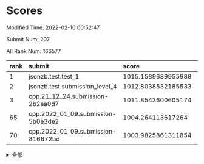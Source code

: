 # Scores

Modified Time: 2022-02-10 00:52:47

Submit Num: 207

All Rank Num: 166577

| rank |               submit               |       score        |       sigma        | pk_num |
| :--- | :--------------------------------- | :----------------- | :----------------- | :----- |
| 1    | jsonzb.test.test_1                 | 1015.1589689955988 | 0.8564482939512216 | 3223   |
| 2    | jsonzb.test.submission_level_4     | 1012.8038532185533 | 0.793226270733696  | 3218   |
| 3    | cpp.21_12_24.submission-2b2ea0d7   | 1011.8543600605174 | 0.782083189010327  | 3218   |
| 65   | cpp.2022_01_09.submission-5b0e3de2 | 1004.264113617264  | 0.7137240843742967 | 3214   |
| 70   | cpp.2022_01_09.submission-816672bd | 1003.9825861311854 | 0.7154215185380738 | 3219   |


<details>
<summary>全部</summary>

| rank |                 submit                 |       score        |       sigma        | pk_num |
| :--- | :------------------------------------- | :----------------- | :----------------- | :----- |
| 1    | jsonzb.test.test_1                     | 1015.1589689955988 | 0.8564482939512216 | 3223   |
| 2    | jsonzb.test.submission_level_4         | 1012.8038532185533 | 0.793226270733696  | 3218   |
| 3    | cpp.21_12_24.submission-2b2ea0d7       | 1011.8543600605174 | 0.782083189010327  | 3218   |
| 4    | gobigger.level_3.submission_level_3_46 | 1011.4043193740472 | 0.776913175598708  | 3218   |
| 5    | gobigger.level_3.submission_level_3_0  | 1011.3695277284331 | 0.77509624618708   | 3216   |
| 6    | gobigger.level_3.submission_level_3_19 | 1011.149613970891  | 0.8159121308963583 | 3220   |
| 7    | gobigger.level_3.submission_level_3_26 | 1010.9229969462549 | 0.7701608886444334 | 3223   |
| 8    | gobigger.level_3.submission_level_3_7  | 1010.890703073096  | 0.7924288913658672 | 3220   |
| 9    | gobigger.level_3.submission_level_3_36 | 1010.8461414577877 | 0.7684616712157041 | 3220   |
| 10   | gobigger.level_3.submission_level_3_31 | 1010.7924261106099 | 0.778666210685794  | 3218   |
| 11   | gobigger.level_3.submission_level_3_42 | 1010.7639420956307 | 0.7758992851469646 | 3218   |
| 12   | gobigger.level_3.submission_level_3_41 | 1010.7014880169789 | 0.7550894450352478 | 3217   |
| 13   | gobigger.level_3.submission_level_3_24 | 1010.6743262059869 | 0.7617153345733849 | 3217   |
| 14   | gobigger.level_3.submission_level_3_12 | 1010.6390101408599 | 0.755890151190838  | 3220   |
| 15   | gobigger.level_3.submission_level_3_30 | 1010.6299106115833 | 0.7622219571768876 | 3222   |
| 16   | gobigger.level_3.submission_level_3_32 | 1010.5302557697956 | 0.781986017040727  | 3223   |
| 17   | gobigger.level_3.submission_level_3_28 | 1010.4594344205585 | 0.7617259940531504 | 3219   |
| 18   | gobigger.level_3.submission_level_3_35 | 1010.4455227164893 | 0.7485053617631126 | 3220   |
| 19   | gobigger.level_3.submission_level_3_8  | 1010.4204200425553 | 0.7496899782609922 | 3215   |
| 20   | gobigger.level_3.submission_level_3_39 | 1010.3743774013793 | 0.775126221659066  | 3221   |
| 21   | gobigger.level_3.submission_level_3_10 | 1010.3394416529139 | 0.7731407027172537 | 3222   |
| 22   | gobigger.level_3.submission_level_3_43 | 1010.3064250111413 | 0.7639529603880385 | 3226   |
| 23   | gobigger.level_3.submission_level_3_22 | 1010.301245053594  | 0.7837866654120558 | 3221   |
| 24   | gobigger.level_3.submission_level_3_40 | 1010.2673743941372 | 0.7605984319357698 | 3221   |
| 25   | gobigger.level_3.submission_level_3_15 | 1010.2087918528126 | 0.7621767838785011 | 3218   |
| 26   | gobigger.level_3.submission_level_3_45 | 1010.1633246866169 | 0.7131089819773421 | 3218   |
| 27   | gobigger.level_3.submission_level_3_2  | 1010.1617412826743 | 0.7465253092283954 | 3215   |
| 28   | gobigger.level_3.submission_level_3_1  | 1010.1555490190441 | 0.7553247464170937 | 3223   |
| 29   | gobigger.level_3.submission_level_3_37 | 1010.1467891694359 | 0.7630152603493151 | 3220   |
| 30   | gobigger.level_3.submission_level_3_20 | 1010.0794128593159 | 0.7740264055383216 | 3219   |
| 31   | gobigger.level_3.submission_level_3_5  | 1010.0108612719113 | 0.7620224745101517 | 3218   |
| 32   | gobigger.level_3.submission_level_3_48 | 1009.998246600537  | 0.7605081978466874 | 3218   |
| 33   | gobigger.level_3.submission_level_3_34 | 1009.9712360433632 | 0.7663660739744227 | 3221   |
| 34   | gobigger.level_3.submission_level_3_33 | 1009.9389102676308 | 0.7458129190509023 | 3222   |
| 35   | gobigger.level_3.submission_level_3_29 | 1009.9211706034956 | 0.7696517665201607 | 3222   |
| 36   | gobigger.level_3.submission_level_3_17 | 1009.9109273997597 | 0.7620553727018138 | 3216   |
| 37   | gobigger.level_3.submission_level_3_11 | 1009.8466465961151 | 0.7566666678250535 | 3218   |
| 38   | gobigger.level_3.submission_level_3_16 | 1009.823790682716  | 0.7846004617330059 | 3213   |
| 39   | gobigger.level_3.submission_level_3_13 | 1009.7774146154603 | 0.7367761947966942 | 3217   |
| 40   | gobigger.level_3.submission_level_3_9  | 1009.7114866835946 | 0.7423361124366419 | 3221   |
| 41   | gobigger.level_3.submission_level_3_25 | 1009.6934574448229 | 0.7612463758425362 | 3214   |
| 42   | gobigger.level_3.submission_level_3_38 | 1009.5282887413935 | 0.7751598822828756 | 3216   |
| 43   | gobigger.level_3.submission_level_3_47 | 1009.4892707114046 | 0.7263339745403103 | 3216   |
| 44   | gobigger.level_3.submission_level_3_23 | 1009.4444501912737 | 0.7485005633207569 | 3219   |
| 45   | gobigger.level_3.submission_level_3_27 | 1009.3497585755322 | 0.7572343774068242 | 3217   |
| 46   | gobigger.level_3.submission_level_3_21 | 1009.3138337986371 | 0.7511870843099762 | 3216   |
| 47   | gobigger.level_3.submission_level_3_18 | 1009.0857243958628 | 0.7539339737427768 | 3219   |
| 48   | gobigger.level_3.submission_level_3_44 | 1009.0405782858098 | 0.7626050507081824 | 3216   |
| 49   | gobigger.level_3.submission_level_3_14 | 1009.032359936557  | 0.7612736116730223 | 3223   |
| 50   | gobigger.level_3.submission_level_3_6  | 1008.9466740591965 | 0.7532585650915284 | 3216   |
| 51   | gobigger.level_3.submission_level_3_49 | 1008.8280760565762 | 0.7504901689143693 | 3221   |
| 52   | gobigger.level_3.submission_level_3_3  | 1008.7775175178438 | 0.733525504525164  | 3216   |
| 53   | gobigger.level_3.submission_level_3_4  | 1008.6022320147221 | 0.7436135847799394 | 3220   |
| 54   | gobigger.level_1.submission_level_1_17 | 1005.3644852672414 | 0.7293081779892792 | 3224   |
| 55   | gobigger.level_1.submission_level_1_1  | 1005.1054170659303 | 0.7114696349818551 | 3216   |
| 56   | gobigger.level_1.submission_level_1_18 | 1004.6039859899768 | 0.7289957369377698 | 3218   |
| 57   | gobigger.level_1.submission_level_1_41 | 1004.600831905917  | 0.7144421965280938 | 3221   |
| 58   | gobigger.level_1.submission_level_1_48 | 1004.4897807811367 | 0.7215700586009713 | 3219   |
| 59   | gobigger.level_1.submission_level_1_19 | 1004.4820505313568 | 0.7216666411595676 | 3220   |
| 60   | gobigger.level_1.submission_level_1_38 | 1004.4303497821026 | 0.7161082379765525 | 3219   |
| 61   | gobigger.level_1.submission_level_1_26 | 1004.3143366204824 | 0.7123413402019436 | 3221   |
| 62   | gobigger.level_1.submission_level_1_33 | 1004.3106747890786 | 0.7199794522405967 | 3221   |
| 63   | gobigger.level_1.submission_level_1_8  | 1004.3094411444052 | 0.7179448721042385 | 3214   |
| 64   | gobigger.level_1.submission_level_1_31 | 1004.2902542767414 | 0.7267509704828562 | 3221   |
| 65   | cpp.2022_01_09.submission-5b0e3de2     | 1004.264113617264  | 0.7137240843742967 | 3214   |
| 66   | gobigger.level_1.submission_level_1_20 | 1004.1543647387584 | 0.7233370996692536 | 3220   |
| 67   | gobigger.level_1.submission_level_1_10 | 1004.1414419085368 | 0.7224291193539621 | 3220   |
| 68   | gobigger.level_1.submission_level_1_46 | 1004.0943040399496 | 0.7168874767943878 | 3224   |
| 69   | gobigger.level_1.submission_level_1_7  | 1004.0538229312241 | 0.7155850409528037 | 3220   |
| 70   | cpp.2022_01_09.submission-816672bd     | 1003.9825861311854 | 0.7154215185380738 | 3219   |
| 71   | gobigger.level_1.submission_level_1_49 | 1003.8795971907648 | 0.7178525629860677 | 3223   |
| 72   | gobigger.level_1.submission_level_1_28 | 1003.758499973207  | 0.7238444737466234 | 3220   |
| 73   | gobigger.level_1.submission_level_1_21 | 1003.6359072162893 | 0.7152458937702646 | 3224   |
| 74   | gobigger.level_1.submission_level_1_4  | 1003.5906627932964 | 0.7308700936980327 | 3216   |
| 75   | gobigger.level_1.submission_level_1_23 | 1003.577660458457  | 0.7151045528905258 | 3223   |
| 76   | gobigger.level_1.submission_level_1_39 | 1003.5426192285375 | 0.7267746423370361 | 3219   |
| 77   | gobigger.level_1.submission_level_1_2  | 1003.4626108641729 | 0.7143280937140372 | 3223   |
| 78   | gobigger.level_1.submission_level_1_29 | 1003.4316071404303 | 0.7222215650239944 | 3212   |
| 79   | gobigger.level_1.submission_level_1_34 | 1003.4160654464895 | 0.7131292576299085 | 3216   |
| 80   | gobigger.level_1.submission_level_1_12 | 1003.4081620895762 | 0.7232473169417312 | 3214   |
| 81   | gobigger.level_1.submission_level_1_6  | 1003.4074714610658 | 0.7255323296210424 | 3216   |
| 82   | gobigger.level_1.submission_level_1_36 | 1003.3968799909222 | 0.7169159235371443 | 3221   |
| 83   | gobigger.level_1.submission_level_1_43 | 1003.3262345187115 | 0.719328822797705  | 3219   |
| 84   | gobigger.level_1.submission_level_1_5  | 1003.0988671821258 | 0.7260974504112233 | 3214   |
| 85   | gobigger.level_1.submission_level_1_30 | 1003.0698572961023 | 0.7148565951360815 | 3221   |
| 86   | gobigger.level_1.submission_level_1_3  | 1003.067152601552  | 0.7167367091456331 | 3221   |
| 87   | gobigger.level_1.submission_level_1_24 | 1003.0515044817421 | 0.7181538846960257 | 3221   |
| 88   | gobigger.level_1.submission_level_1_13 | 1003.0443223138834 | 0.706913830072763  | 3224   |
| 89   | gobigger.level_1.submission_level_1_16 | 1002.8226818009473 | 0.7007907381471156 | 3219   |
| 90   | gobigger.level_1.submission_level_1_32 | 1002.7757237256237 | 0.7055856610288643 | 3217   |
| 91   | gobigger.level_1.submission_level_1_40 | 1002.7638239377119 | 0.7238828239696687 | 3217   |
| 92   | gobigger.level_1.submission_level_1_44 | 1002.7533212478438 | 0.7281912965533559 | 3222   |
| 93   | gobigger.level_1.submission_level_1_15 | 1002.7503268747882 | 0.7175161323064406 | 3217   |
| 94   | gobigger.level_1.submission_level_1_11 | 1002.677106320981  | 0.7149703080048248 | 3222   |
| 95   | gobigger.level_1.submission_level_1_0  | 1002.6152340211585 | 0.7152815024388113 | 3222   |
| 96   | gobigger.level_1.submission_level_1_14 | 1002.5292422137532 | 0.7132601808025376 | 3218   |
| 97   | gobigger.level_1.submission_level_1_37 | 1002.5005946790662 | 0.7055764715853645 | 3217   |
| 98   | gobigger.level_1.submission_level_1_35 | 1002.4250395794188 | 0.7229148317467449 | 3220   |
| 99   | gobigger.level_1.submission_level_1_45 | 1002.3101163774003 | 0.712748952631415  | 3220   |
| 100  | gobigger.level_1.submission_level_1_25 | 1002.2856850391388 | 0.7085140713975935 | 3219   |
| 101  | gobigger.level_1.submission_level_1_27 | 1001.9570495450799 | 0.7107709494912743 | 3218   |
| 102  | gobigger.level_1.submission_level_1_9  | 1001.859233352758  | 0.710044883896938  | 3225   |
| 103  | gobigger.level_1.submission_level_1_42 | 1001.7683868159342 | 0.7137214184453384 | 3220   |
| 104  | gobigger.level_1.submission_level_1_47 | 1001.4267428365528 | 0.7160905322140262 | 3218   |
| 105  | gobigger.level_1.submission_level_1_22 | 1001.2218443045946 | 0.7179051352334369 | 3221   |
| 106  | gobigger.random.submission_random_41   | 997.183825989793   | 0.7042435548470113 | 3219   |
| 107  | gobigger.random.submission_random_27   | 997.1691111897647  | 0.7116224767076027 | 3221   |
| 108  | gobigger.random.submission_random_31   | 996.9967747654906  | 0.7165279212667358 | 3216   |
| 109  | gobigger.random.submission_random_42   | 996.8023643102848  | 0.7029280027937566 | 3220   |
| 110  | gobigger.random.submission_random_11   | 996.8014747465816  | 0.7210005469227159 | 3213   |
| 111  | gobigger.random.submission_random_8    | 996.6575154838383  | 0.7170914839830755 | 3217   |
| 112  | gobigger.random.submission_random_29   | 996.6096293816902  | 0.7100211803297992 | 3215   |
| 113  | gobigger.random.submission_random_21   | 996.5441181910791  | 0.7125582747186917 | 3222   |
| 114  | gobigger.random.submission_random_16   | 996.5299185748858  | 0.7023220730487821 | 3217   |
| 115  | gobigger.random.submission_random_0    | 996.3104822208333  | 0.7217409073157449 | 3223   |
| 116  | gobigger.random.submission_random_5    | 996.2538674632085  | 0.7056233349687956 | 3222   |
| 117  | gobigger.random.submission_random_30   | 996.2339591177154  | 0.7083510008037913 | 3222   |
| 118  | gobigger.random.submission_random_43   | 996.1587140900751  | 0.7021189497618568 | 3224   |
| 119  | gobigger.random.submission_random_49   | 996.1478155546996  | 0.7224268668108748 | 3215   |
| 120  | gobigger.random.submission_random_14   | 996.0603045210784  | 0.707274965593954  | 3213   |
| 121  | gobigger.random.submission_random_24   | 996.0080222971837  | 0.7129772200591231 | 3216   |
| 122  | gobigger.random.submission_random_4    | 995.9716613023987  | 0.7061614545209008 | 3220   |
| 123  | gobigger.random.submission_random_39   | 995.9016599500208  | 0.7149987150879308 | 3217   |
| 124  | gobigger.random.submission_random_37   | 995.8401876671998  | 0.707363498194322  | 3219   |
| 125  | gobigger.random.submission_random_35   | 995.8180966098773  | 0.7235207429009428 | 3218   |
| 126  | gobigger.random.submission_random_7    | 995.7923409224121  | 0.7086439485937432 | 3214   |
| 127  | gobigger.random.submission_random_48   | 995.7823298689505  | 0.7129032465104644 | 3219   |
| 128  | gobigger.random.submission_random_12   | 995.7760651599784  | 0.7124321379200539 | 3217   |
| 129  | gobigger.random.submission_random_15   | 995.7423920406758  | 0.7064769995907983 | 3223   |
| 130  | gobigger.random.submission_random_38   | 995.7059630388949  | 0.7057068546952603 | 3215   |
| 131  | gobigger.random.submission_random_28   | 995.6635224274067  | 0.7229757722074471 | 3216   |
| 132  | gobigger.random.submission_random_1    | 995.6614646254618  | 0.7055341904513807 | 3214   |
| 133  | gobigger.random.submission_random_33   | 995.6425995052841  | 0.7116073406769866 | 3218   |
| 134  | gobigger.random.submission_random_13   | 995.6378131916792  | 0.7152412648124062 | 3216   |
| 135  | gobigger.random.submission_random_6    | 995.6116401823665  | 0.7344212838037221 | 3212   |
| 136  | gobigger.random.submission_random_46   | 995.5840833398826  | 0.7129042595396379 | 3222   |
| 137  | gobigger.random.submission_random_25   | 995.5515281507803  | 0.7152383908446521 | 3217   |
| 138  | gobigger.random.submission_random_32   | 995.5342003810931  | 0.7071591900224308 | 3222   |
| 139  | gobigger.random.submission_random_40   | 995.5167578284515  | 0.7355824645230141 | 3220   |
| 140  | gobigger.random.submission_random_26   | 995.4943363518348  | 0.7109816241818029 | 3223   |
| 141  | gobigger.random.submission_random_18   | 995.4118821767767  | 0.7057800477142809 | 3212   |
| 142  | gobigger.random.submission_random_36   | 995.4085910167371  | 0.7088861350318479 | 3219   |
| 143  | gobigger.random.submission_random_23   | 995.4083382306441  | 0.7171695320427921 | 3220   |
| 144  | gobigger.random.submission_random_34   | 995.4011055663123  | 0.7008307719100719 | 3215   |
| 145  | gobigger.random.submission_random_19   | 995.292346782705   | 0.7096047709625523 | 3222   |
| 146  | gobigger.random.submission_random_44   | 995.2906894936098  | 0.7137612330671308 | 3218   |
| 147  | gobigger.random.submission_random_47   | 995.2255313947309  | 0.7183912333509963 | 3218   |
| 148  | gobigger.random.submission_random_2    | 995.2156466017302  | 0.7088094862732772 | 3218   |
| 149  | gobigger.random.submission_random_9    | 995.139057763178   | 0.7281141228865141 | 3224   |
| 150  | gobigger.random.submission_random_10   | 995.0174793009153  | 0.7155719498272137 | 3218   |
| 151  | gobigger.random.submission_random_17   | 994.9704135777141  | 0.7079148112505579 | 3219   |
| 152  | gobigger.random.submission_random_3    | 994.9683039779044  | 0.7204302516017825 | 3221   |
| 153  | gobigger.random.submission_random_20   | 994.9307430630536  | 0.7078916806734951 | 3216   |
| 154  | gobigger.random.submission_random_45   | 994.7287909762051  | 0.7209196880468288 | 3215   |
| 155  | gobigger.random.submission_random_22   | 994.6048452109021  | 0.6998533735146706 | 3217   |
| 156  | gobigger.level_2.submission_level_2_15 | 994.0412018628166  | 0.7337063464669263 | 3219   |
| 157  | gobigger.level_2.submission_level_2_0  | 993.8355474480886  | 0.7188263737973044 | 3217   |
| 158  | gobigger.level_2.submission_level_2_48 | 993.5184863383066  | 0.7637744474504602 | 3220   |
| 159  | gobigger.level_2.submission_level_2_12 | 993.2569473239643  | 0.7367200711735068 | 3221   |
| 160  | gobigger.level_2.submission_level_2_40 | 992.9767759005896  | 0.7277276461388795 | 3223   |
| 161  | gobigger.level_2.submission_level_2_42 | 992.9542305773398  | 0.741372384569043  | 3219   |
| 162  | gobigger.level_2.submission_level_2_31 | 992.6319998061275  | 0.7387559251553845 | 3221   |
| 163  | gobigger.level_2.submission_level_2_41 | 992.5910935483743  | 0.7590743454355237 | 3222   |
| 164  | gobigger.level_2.submission_level_2_13 | 992.5639185627016  | 0.7521149674044405 | 3221   |
| 165  | gobigger.level_2.submission_level_2_36 | 992.4500207228948  | 0.7386192140036081 | 3223   |
| 166  | gobigger.level_2.submission_level_2_45 | 992.4412945714475  | 0.7525457845555603 | 3215   |
| 167  | gobigger.level_2.submission_level_2_37 | 992.3968202162156  | 0.7477456286392846 | 3221   |
| 168  | gobigger.level_2.submission_level_2_14 | 992.3862273294424  | 0.7382369588437343 | 3217   |
| 169  | gobigger.level_2.submission_level_2_30 | 992.375888746161   | 0.7375394285073915 | 3219   |
| 170  | gobigger.level_2.submission_level_2_5  | 992.2894486081177  | 0.7472354852846372 | 3220   |
| 171  | gobigger.level_2.submission_level_2_22 | 992.2684250838099  | 0.7262666037999574 | 3219   |
| 172  | gobigger.level_2.submission_level_2_32 | 992.2110706249182  | 0.7452855341928751 | 3224   |
| 173  | gobigger.level_2.submission_level_2_4  | 992.210738326102   | 0.7462348125260202 | 3219   |
| 174  | gobigger.level_2.submission_level_2_25 | 992.1989006222486  | 0.7433688821353694 | 3220   |
| 175  | gobigger.level_2.submission_level_2_7  | 992.1716356557463  | 0.744337364456     | 3217   |
| 176  | gobigger.level_2.submission_level_2_38 | 992.1092068842032  | 0.7492615378419062 | 3220   |
| 177  | gobigger.level_2.submission_level_2_47 | 992.0387121580764  | 0.7381026915234135 | 3219   |
| 178  | gobigger.level_2.submission_level_2_9  | 992.0378968444396  | 0.737477345233954  | 3219   |
| 179  | gobigger.level_2.submission_level_2_26 | 992.0369005116078  | 0.735887369035441  | 3216   |
| 180  | gobigger.level_2.submission_level_2_17 | 991.9556922038814  | 0.7384051245855439 | 3213   |
| 181  | gobigger.level_2.submission_level_2_29 | 991.9427404181986  | 0.7507596474283893 | 3219   |
| 182  | gobigger.level_2.submission_level_2_18 | 991.9137813398193  | 0.7466542213349551 | 3219   |
| 183  | gobigger.level_2.submission_level_2_27 | 991.8028125204211  | 0.765456326043119  | 3220   |
| 184  | gobigger.level_2.submission_level_2_11 | 991.7644075984203  | 0.7478234235647432 | 3216   |
| 185  | gobigger.level_2.submission_level_2_19 | 991.7017850944459  | 0.7473794912689606 | 3221   |
| 186  | gobigger.level_2.submission_level_2_20 | 991.6903725801353  | 0.7463429086261821 | 3219   |
| 187  | gobigger.level_2.submission_level_2_6  | 991.6696714906586  | 0.7644324671211746 | 3218   |
| 188  | gobigger.level_2.submission_level_2_43 | 991.6179254972411  | 0.7578941796283114 | 3216   |
| 189  | gobigger.level_2.submission_level_2_21 | 991.5925759697009  | 0.7748084833657337 | 3216   |
| 190  | gobigger.level_2.submission_level_2_46 | 991.5029941899386  | 0.7492602849821375 | 3222   |
| 191  | gobigger.level_2.submission_level_2_35 | 991.4463000833607  | 0.7567873070139665 | 3219   |
| 192  | gobigger.level_2.submission_level_2_49 | 991.4391349359023  | 0.777623434188433  | 3220   |
| 193  | gobigger.level_2.submission_level_2_44 | 991.4249259188209  | 0.7799954647347362 | 3221   |
| 194  | gobigger.level_2.submission_level_2_28 | 991.398094722757   | 0.768379403995264  | 3218   |
| 195  | gobigger.level_2.submission_level_2_1  | 991.3358643030131  | 0.7535368072517699 | 3216   |
| 196  | gobigger.level_2.submission_level_2_34 | 991.3277484211693  | 0.7452572245567004 | 3219   |
| 197  | gobigger.level_2.submission_level_2_39 | 991.313114961924   | 0.7456202307129295 | 3220   |
| 198  | gobigger.level_2.submission_level_2_33 | 991.2311368336767  | 0.7416675402528123 | 3220   |
| 199  | gobigger.level_2.submission_level_2_2  | 991.1276052977562  | 0.7457342199792414 | 3224   |
| 200  | gobigger.level_2.submission_level_2_10 | 991.083815537125   | 0.7689623213182476 | 3219   |
| 201  | gobigger.level_2.submission_level_2_8  | 991.071187485171   | 0.7729690924774701 | 3219   |
| 202  | gobigger.level_2.submission_level_2_3  | 990.9796122317026  | 0.7635462078929114 | 3211   |
| 203  | gobigger.level_2.submission_level_2_23 | 990.9714078173422  | 0.749354623285025  | 3217   |
| 204  | gobigger.level_2.submission_level_2_24 | 990.9034363514618  | 0.7649136383233588 | 3218   |
| 205  | gobigger.level_2.submission_level_2_16 | 990.26971800673    | 0.7605652027412467 | 3220   |
| 206  | gobigger.none.submission_none_1        | 979.89359088484    | 1.1906851313318823 | 3220   |
| 207  | gobigger.none.submission_none_0        | 977.8733618348742  | 1.2262248488652985 | 3217   |

</details>